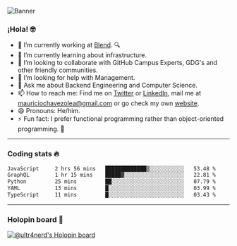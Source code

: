 ![Banner](banner.gif)
### ¡Hola! 🤓

- 🔭 I’m currently working at [Blend](https://blend.com/). 🔍
- 🌱 I’m currently learning about infrastructure.
- 👯 I’m looking to collaborate with GitHub Campus Experts, GDG's and other friendly communities.
- 🤔 I’m looking for help with Management.
- 💬 Ask me about Backend Engineering and Computer Science.
- 📫 How to reach me: Find me on [Twitter](https://twitter.com/ultr4nerd) or [LinkedIn](https://www.linkedin.com/in/ultr4nerd), mail me at [mauriciochavezolea@gmail.com](mailto:mauriciochavezolea@gmail.com) or go check my own [website](https://mauriciochavez.dev).
- 😄 Pronouns: He/him. 
- ⚡ Fun fact: I prefer functional programming rather than object-oriented programming. 🤭
---

### Coding stats 🔥

<!--START_SECTION:waka-->

```txt
JavaScript     2 hrs 56 mins   █████████████▒░░░░░░░░░░░   53.48 %
GraphQL        1 hr 15 mins    █████▓░░░░░░░░░░░░░░░░░░░   22.81 %
Python         25 mins         ██░░░░░░░░░░░░░░░░░░░░░░░   07.79 %
YAML           13 mins         █░░░░░░░░░░░░░░░░░░░░░░░░   03.99 %
TypeScript     11 mins         █░░░░░░░░░░░░░░░░░░░░░░░░   03.43 %
```

<!--END_SECTION:waka-->

---

### Holopin board 🦖

[![@ultr4nerd's Holopin board](https://holopin.me/ultr4nerd)](https://holopin.io/@ultr4nerd)
